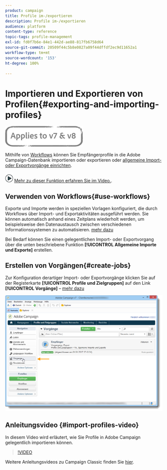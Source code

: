 ```yaml
---
product: campaign
title: Profile im-/exportieren
description: Profile im-/exportieren
audience: platform
content-type: reference
topic-tags: profile-management
exl-id: fd0f7b6e-84e1-442d-ae88-817fb6758d64
source-git-commit: 20509f44c5b8e0827a09f44dffdf2ec9d11652a1
workflow-type: tm+mt
source-wordcount: '153'
ht-degree: 100%

---
```


# Importieren und Exportieren von Profilen{#exporting-and-importing-profiles}

![](../../assets/common.svg)

Mithilfe von [Workflows](#use-workflows) können Sie Empfängerprofile in die Adobe Campaign-Datenbank importieren oder exportieren oder [allgemeine Import- oder Exportvorgänge einrichten](#create-jobs).

![](assets/do-not-localize/how-to-video.png) [Mehr zu dieser Funktion erfahren Sie im Video.](#import-profiles-video).

## Verwenden von Workflows{#use-workflows}

Exporte und Importe werden in speziellen Vorlagen konfiguriert, die durch Workflows über Import- und Exportaktivitäten ausgeführt werden. Sie können automatisch anhand eines Zeitplans wiederholt werden, um beispielsweise den Datenaustausch zwischen verschiedenen Informationssystemen zu automatisieren. [mehr dazu](../../platform/using/import-export-workflows.md#best-practices-when-importing-data)

Bei Bedarf können Sie einen gelegentlichen Import- oder Exportvorgang über die unten beschriebene Funktion **[!UICONTROL Allgemeine Importe und Exporte]** erstellen.

## Erstellen von Vorgängen{#create-jobs}

Zur Konfiguration derartiger Import- oder Exportvorgänge klicken Sie auf der Registerkarte **[!UICONTROL Profile und Zielgruppen]** auf den Link **[!UICONTROL Vorgänge]** – [mehr dazu](../../platform/using/about-generic-imports-exports.md)

![](assets/s_ncs_user_interface_import_link.png)


## Anleitungsvideo {#import-profiles-video}

In diesem Video wird erläutert, wie Sie Profile in Adobe Campaign gelegentlich importieren können.

>[!VIDEO](https://video.tv.adobe.com/v/25608?quality=12)

Weitere Anleitungsvideos zu Campaign Classic finden Sie [hier](https://experienceleague.adobe.com/docs/campaign-classic-learn/tutorials/overview.html?lang=de).
